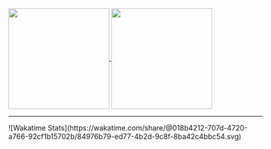 <a href="https://github.com/anuraghazra/github-readme-stats">
  <img height=200 align="center" src="https://github-readme-stats.vercel.app/api?username=ElvisMw&show_icons=true&theme=transparent&include_all_commits=true" />
</a>
<a href="https://github.com/anuraghazra/convoychat">
  <img height=200 align="center" src="https://github-readme-stats.vercel.app/api/top-langs?username=ElvisMw&layout=compact&langs_count=8&card_width=320true&theme=transparent&include_all_commits=true" />
</a>
<hr>
![Wakatime Stats](https://wakatime.com/share/@018b4212-707d-4720-a766-92cf1b15702b/84976b79-ed77-4b2d-9c8f-8ba42c4bbc54.svg)
